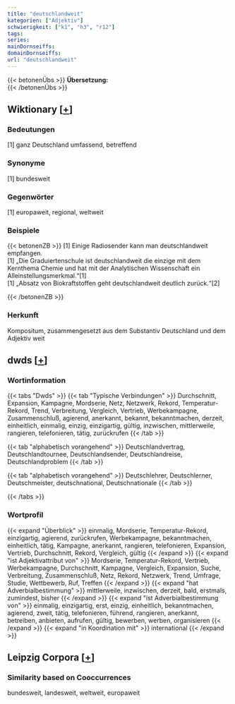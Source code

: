 ```yaml
---
title: "deutschlandweit"
kategorien: ["Adjektiv"]
schwierigkeit: ["k1", "h3", "r12"]
tags:
series:
mainDornseiffs:
domainDornseiffs:
url: "deutschlandweit"
---
```


{{< betonenÜbs >}}
**Übersetzung:**  
{{< /betonenÜbs >}}

## Wiktionary [[+](https://de.wiktionary.org/wiki/deutschlandweit)]

### Bedeutungen
[1] ganz Deutschland umfassend, betreffend  

### Synonyme
[1] bundesweit  

### Gegenwörter
[1] europaweit, regional, weltweit  

### Beispiele
{{< betonenZB >}}
[1] Einige Radiosender kann man deutschlandweit empfangen.  
[1] „Die Graduiertenschule ist deutschlandweit die einzige mit dem Kernthema Chemie und hat mit der Analytischen Wissenschaft ein Alleinstellungsmerkmal.“[1]  
[1] „Absatz von Biokraftstoffen geht deutschlandweit deutlich zurück.“[2]  

{{< /betonenZB >}}
### Herkunft
Kompositum, zusammengesetzt aus dem Substantiv Deutschland und dem Adjektiv weit  



## dwds [[+](https://www.dwds.de/wb/deutschlandweit)]

### Wortinformation
{{< tabs "Dwds" >}}
{{< tab "Typische Verbindungen" >}}
Durchschnitt, Expansion, Kampagne, Mordserie, Netz, Netzwerk, Rekord, Temperatur-Rekord, Trend, Verbreitung, Vergleich, Vertrieb, Werbekampagne, Zusammenschluß, agierend, anerkannt, bekannt, bekanntmachen, derzeit, einheitlich, einmalig, einzig, einzigartig, gültig, inzwischen, mittlerweile, rangieren, telefonieren, tätig, zurückrufen
{{< /tab >}}

{{< tab "alphabetisch vorangehend" >}}
Deutschlandvertrag, Deutschlandtournee, Deutschlandsender, Deutschlandreise, Deutschlandproblem
{{< /tab >}}

{{< tab "alphabetisch vorangehend" >}}
Deutschlehrer, Deutschlerner, Deutschmeister, deutschnational, Deutschnationale
{{< /tab >}}

{{< /tabs >}}

### Wortprofil
{{< expand "Überblick" >}} einmalig, Mordserie, Temperatur-Rekord, einzigartig, agierend, zurückrufen, Werbekampagne, bekanntmachen, einheitlich, tätig, Kampagne, anerkannt, rangieren, telefonieren, Expansion, Vertrieb, Durchschnitt, Rekord, Vergleich, gültig {{< /expand >}}
{{< expand "ist Adjektivattribut von" >}} Mordserie, Temperatur-Rekord, Vertrieb, Werbekampagne, Durchschnitt, Kampagne, Vergleich, Expansion, Suche, Verbreitung, Zusammenschluß, Netz, Rekord, Netzwerk, Trend, Umfrage, Studie, Wettbewerb, Ruf, Treffen {{< /expand >}}
{{< expand "hat Adverbialbestimmung" >}} mittlerweile, inzwischen, derzeit, bald, erstmals, zumindest, bisher {{< /expand >}}
{{< expand "ist Adverbialbestimmung von" >}} einmalig, einzigartig, erst, einzig, einheitlich, bekanntmachen, agierend, zweit, tätig, telefonieren, führend, rangieren, anerkannt, betreiben, anbieten, aufrufen, gültig, bewerben, werben, organisieren {{< /expand >}}
{{< expand "in Koordination mit" >}} international {{< /expand >}}

## Leipzig Corpora [[+](https://corpora.uni-leipzig.de/en/res?word=deutschlandweit&corpusId=deu_newscrawl-public_2018)]


### Similarity based on Cooccurrences
bundesweit, landesweit, weltweit, europaweit

